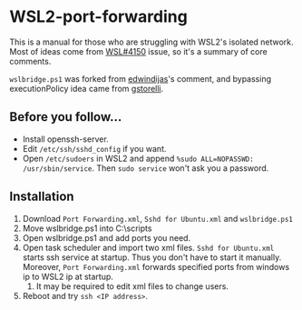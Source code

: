# WSL2-port-forwarding
This is a manual for those who are struggling with WSL2's isolated network.
Most of ideas come from [WSL#4150](https://github.com/microsoft/WSL/issues/4150#issue-456591548) issue, so it's a summary of core comments.

`wslbridge.ps1` was forked from [edwindijas](https://github.com/microsoft/WSL/issues/4150#issuecomment-504209723)'s comment, and bypassing executionPolicy idea came from [gstorelli](https://github.com/microsoft/WSL/issues/4150#issuecomment-504947432).

## Before you follow...
* Install openssh-server.
* Edit `/etc/ssh/sshd_config` if you want.
* Open `/etc/sudoers` in WSL2 and append `%sudo ALL=NOPASSWD: /usr/sbin/service`. Then `sudo service` won't ask you a password.

## Installation
1. Download `Port Forwarding.xml`, `Sshd for Ubuntu.xml` and `wslbridge.ps1`
2. Move wslbridge.ps1 into C:\scripts
3. Open wslbridge.ps1 and add ports you need.
4. Open task scheduler and import two xml files. 
`Sshd for Ubuntu.xml` starts ssh service at startup. 
Thus you don't have to start it manually. 
Moreover, `Port Forwarding.xml` forwards specified ports from windows ip to WSL2 ip at startup.
    1. It may be required to edit xml files to change users.
5. Reboot and try `ssh <IP address>`.

